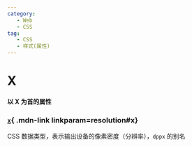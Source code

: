 ```yaml
---
category:
   - Web
   - CSS
tag:
   - CSS
   - 样式(属性)  
---
```







# X

#### 以 X 为首的属性

<Mcard>

### [`x`][zh-link]{ .mdn-link linkparam=resolution#x}
CSS 数据类型，表示输出设备的像素密度（分辨率），`dppx` 的别名
</Mcard>

[zh-link]:https://developer.mozilla.org/zh-CN/docs/Web/CSS/
[en-link]:https://developer.mozilla.org/en-US/docs/Web/CSS/